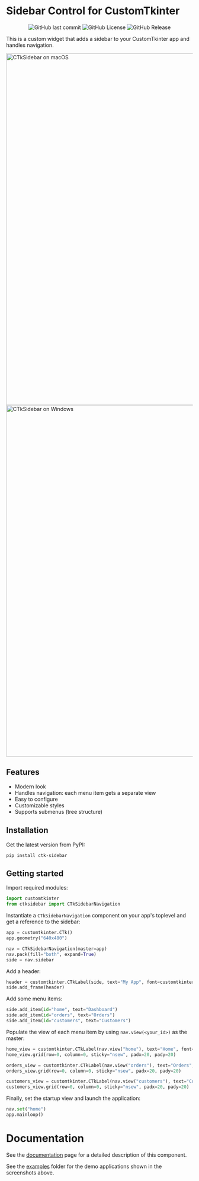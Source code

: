 # Sidebar Control for CustomTkinter
<p align="center">
  <img alt="GitHub last commit" src="https://img.shields.io/github/v/release/anthony-bernaert/ctk-sidebar" />
  <img alt="GitHub License" src="https://img.shields.io/github/license/anthony-bernaert/ctk-sidebar?color=blue" />
  <img alt="GitHub Release" src="https://img.shields.io/github/last-commit/anthony-bernaert/ctk-sidebar" />
</p>


This is a custom widget that adds a sidebar to your CustomTkinter app and handles navigation.

<img width="950" alt="CTkSidebar on macOS " src="https://github.com/user-attachments/assets/a5431186-93fa-410b-97e0-6a251ce0a7ce" />

<img width="950" alt="CTkSidebar on Windows" src="https://github.com/user-attachments/assets/9125a544-d606-4049-81b3-5d0c76ea9bd5" />

## Features
- Modern look
- Handles navigation: each menu item gets a separate view
- Easy to configure
- Customizable styles
- Supports submenus (tree structure)

## Installation
Get the latest version from PyPI:
```
pip install ctk-sidebar
```

## Getting started
Import required modules:
```python
import customtkinter
from ctksidebar import CTkSidebarNavigation
```

Instantiate a `CTkSidebarNavigation` component on your app's toplevel and get a reference to the sidebar:
```python
app = customtkinter.CTk()
app.geometry("640x480")

nav = CTkSidebarNavigation(master=app) 
nav.pack(fill="both", expand=True)
side = nav.sidebar
```

Add a header:
```python
header = customtkinter.CTkLabel(side, text="My App", font=customtkinter.CTkFont(size=20, weight="bold"), fg_color="transparent", anchor="center", height=70)
side.add_frame(header)
```

Add some menu items:
```python
side.add_item(id="home", text="Dashboard")
side.add_item(id="orders", text="Orders")
side.add_item(id="customers", text="Customers")
```

Populate the view of each menu item by using `nav.view(<your_id>)` as the master:
```python
home_view = customtkinter.CTkLabel(nav.view("home"), text="Home", font=customtkinter.CTkFont(size=20, weight="bold"), fg_color="transparent")
home_view.grid(row=0, column=0, sticky="nsew", padx=20, pady=20)

orders_view = customtkinter.CTkLabel(nav.view("orders"), text="Orders", font=customtkinter.CTkFont(size=20, weight="bold"), fg_color="transparent")
orders_view.grid(row=0, column=0, sticky="nsew", padx=20, pady=20)

customers_view = customtkinter.CTkLabel(nav.view("customers"), text="Customers", font=customtkinter.CTkFont(size=20, weight="bold"), fg_color="transparent")
customers_view.grid(row=0, column=0, sticky="nsew", padx=20, pady=20)
```

Finally, set the startup view and launch the application:
```python
nav.set("home")
app.mainloop()
```

# Documentation
See the [documentation](docs/DOCUMENTATION.md) page for a detailed description of this component.

See the [examples](examples/) folder for the demo applications shown in the screenshots above.

